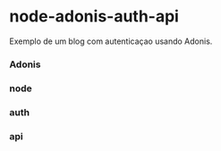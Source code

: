 # node-adonis-auth-api

Exemplo de um blog com autenticaçao usando Adonis.

### Adonis #
### node #
### auth #
### api #
